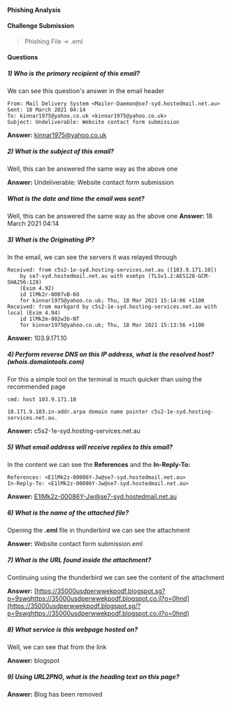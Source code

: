 #### Phishing Analysis

#### Challenge Submission

> Phishing File ->  .eml

#### Questions

##### 1) Who is the primary recipient of this email?

We can see this question's answer in the email header

```
From: Mail Delivery System <Mailer-Daemon@se7-syd.hostedmail.net.au>
Sent: 18 March 2021 04:14
To: kinnar1975@yahoo.co.uk <kinnar1975@yahoo.co.uk>
Subject: Undeliverable: Website contact form submission
```

**Answer:** [kinnar1975@yahoo.co.uk](mailto:kinnar1975@yahoo.co.uk)

##### 2) What is the subject of this email?

Well, this can be answered the same way as the above one

**Answer:** Undeliverable: Website contact form submission

##### What is the date and time the email was sent?

Well, this can be answered the same way as the above one **Answer:** 18 March 2021 04:14

##### 3) What is the Originating IP?

In the email, we can see the servers it was relayed through

```
Received: from c5s2-1e-syd.hosting-services.net.au ([103.9.171.10])
	by se7-syd.hostedmail.net.au with esmtps (TLSv1.2:AES128-GCM-SHA256:128)
	(Exim 4.92)
	id 1lMk2r-0007vB-6O
	for kinnar1975@yahoo.co.uk; Thu, 18 Mar 2021 15:14:06 +1100
Received: from markgard by c5s2-1e-syd.hosting-services.net.au with local (Exim 4.94)
	id 1lMk2m-002w3b-NT
	for kinnar1975@yahoo.co.uk; Thu, 18 Mar 2021 15:13:56 +1100
```

**Answer:** 103.9.171.10

##### 4) Perform reverse DNS on this IP address, what is the resolved host? (whois.domaintools.com)

For this a simple tool on the terminal is much quicker than using the recommended page

```
cmd: host 103.9.171.10

10.171.9.103.in-addr.arpa domain name pointer c5s2-1e-syd.hosting-services.net.au.
```

**Answer:** c5s2-1e-syd.hosting-services.net.au

##### 5) What email address will receive replies to this email?

In the content we can see the **References** and the **In-Reply-To:**

```
References: <E1lMk2z-00086Y-Jw@se7-syd.hostedmail.net.au>
In-Reply-To: <E1lMk2z-00086Y-Jw@se7-syd.hostedmail.net.au>
```

**Answer:** [E1lMk2z-00086Y-Jw@se7-syd.hostedmail.net.au](mailto:E1lMk2z-00086Y-Jw@se7-syd.hostedmail.net.au)

##### 6) What is the name of the attached file?

Opening the **.eml** file in thunderbird we can see the attachment

**Answer:** Website contact form submission.eml

##### 7) What is the URL found inside the attachment?

Continuing using the thunderbird we can see the content of the attachment

**Answer:** [https://35000usdperwwekpodf.blogspot.sg?p=9swghttps://35000usdperwwekpodf.blogspot.co.il?o=0hnd](https://35000usdperwwekpodf.blogspot.sg/?p=9swghttps://35000usdperwwekpodf.blogspot.co.il?o=0hnd)

##### 8) What service is this webpage hosted on?

Well, we can see that from the link

**Answer:** blogspot

##### 9) Using URL2PNG, what is the heading text on this page?

**Answer:** Blog has been removed